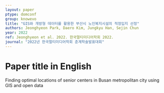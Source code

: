```yaml
---
layout: paper
ptype: domconf
group: knowevo
title: "GIS와 개방형 데이터를 활용한 부산시 노인복지시설의 적정입지 선정"
authors: Jeonghyeon Park, Daero Kim, Jungkyu Han, Sejin Chun 
year: 2022
ref: Jeonghyeon et al. 2022. 한국멀티미디어학회 2022.
journal: "2022년 한국멀티미디어학회 춘계학술발표대회"
---
```


# Paper title in English
Finding optimal locations of senior centers in Busan metropolitan city using GIS and open data